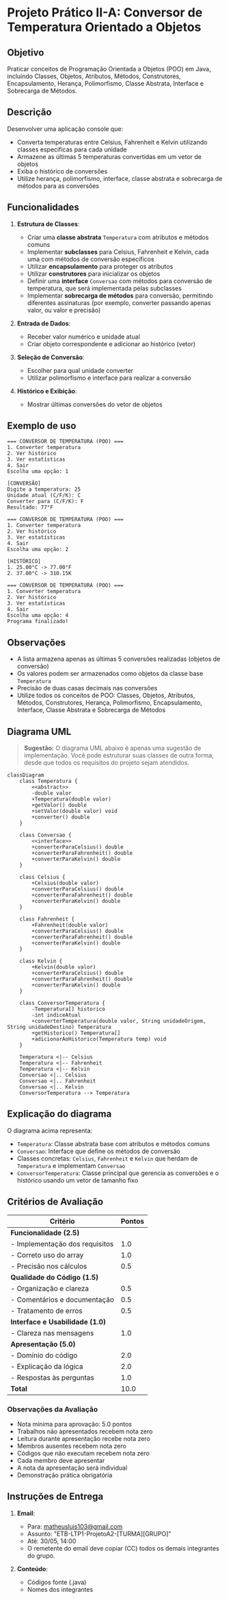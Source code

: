 # Projeto Prático II-A: Conversor de Temperatura Orientado a Objetos

## Objetivo
Praticar conceitos de Programação Orientada a Objetos (POO) em Java, incluindo Classes, Objetos, Atributos, Métodos, Construtores, Encapsulamento, Herança, Polimorfismo, Classe Abstrata, Interface e Sobrecarga de Métodos.

## Descrição
Desenvolver uma aplicação console que:
- Converta temperaturas entre Celsius, Fahrenheit e Kelvin utilizando classes específicas para cada unidade
- Armazene as últimas 5 temperaturas convertidas em um vetor de objetos
- Exiba o histórico de conversões
- Utilize herança, polimorfismo, interface, classe abstrata e sobrecarga de métodos para as conversões

## Funcionalidades
1. **Estrutura de Classes**:
   - Criar uma **classe abstrata** `Temperatura` com atributos e métodos comuns
   - Implementar **subclasses** para Celsius, Fahrenheit e Kelvin, cada uma com métodos de conversão específicos
   - Utilizar **encapsulamento** para proteger os atributos
   - Utilizar **construtores** para inicializar os objetos
   - Definir uma **interface** `Conversao` com métodos para conversão de temperatura, que será implementada pelas subclasses
   - Implementar **sobrecarga de métodos** para conversão, permitindo diferentes assinaturas (por exemplo, converter passando apenas valor, ou valor e precisão)

2. **Entrada de Dados**:
   - Receber valor numérico e unidade atual
   - Criar objeto correspondente e adicionar ao histórico (vetor)

3. **Seleção de Conversão**:
   - Escolher para qual unidade converter
   - Utilizar polimorfismo e interface para realizar a conversão

4. **Histórico e Exibição**:
   - Mostrar últimas conversões do vetor de objetos

## Exemplo de uso
```
=== CONVERSOR DE TEMPERATURA (POO) ===
1. Converter temperatura
2. Ver histórico
3. Ver estatísticas
4. Sair
Escolha uma opção: 1

[CONVERSÃO]
Digite a temperatura: 25
Unidade atual (C/F/K): C
Converter para (C/F/K): F
Resultado: 77°F

=== CONVERSOR DE TEMPERATURA (POO) ===
1. Converter temperatura
2. Ver histórico
3. Ver estatísticas
4. Sair
Escolha uma opção: 2

[HISTÓRICO]
1. 25.00°C -> 77.00°F
2. 37.00°C -> 310.15K

=== CONVERSOR DE TEMPERATURA (POO) ===
1. Converter temperatura
2. Ver histórico
3. Ver estatísticas
4. Sair
Escolha uma opção: 4
Programa finalizado!
```

## Observações
- A lista armazena apenas as últimas 5 conversões realizadas (objetos de conversão)
- Os valores podem ser armazenados como objetos da classe base `Temperatura`
- Precisão de duas casas decimais nas conversões
- Utilize todos os conceitos de POO: Classes, Objetos, Atributos, Métodos, Construtores, Herança, Polimorfismo, Encapsulamento, Interface, Classe Abstrata e Sobrecarga de Métodos

## Diagrama UML

> **Sugestão:** O diagrama UML abaixo é apenas uma sugestão de implementação. Você pode estruturar suas classes de outra forma, desde que todos os requisitos do projeto sejam atendidos.

```mermaid
classDiagram
    class Temperatura {
        <<abstract>>
        -double valor
        +Temperatura(double valor)
        +getValor() double
        +setValor(double valor) void
        +converter() double
    }

    class Conversao {
        <<interface>>
        +converterParaCelsius() double
        +converterParaFahrenheit() double
        +converterParaKelvin() double
    }

    class Celsius {
        +Celsius(double valor)
        +converterParaCelsius() double
        +converterParaFahrenheit() double
        +converterParaKelvin() double
    }

    class Fahrenheit {
        +Fahrenheit(double valor)
        +converterParaCelsius() double
        +converterParaFahrenheit() double
        +converterParaKelvin() double
    }

    class Kelvin {
        +Kelvin(double valor)
        +converterParaCelsius() double
        +converterParaFahrenheit() double
        +converterParaKelvin() double
    }

    class ConversorTemperatura {
        -Temperatura[] historico
        -int indiceAtual
        +converterTemperatura(double valor, String unidadeOrigem, String unidadeDestino) Temperatura
        +getHistorico() Temperatura[]
        +adicionarAoHistorico(Temperatura temp) void
    }

    Temperatura <|-- Celsius
    Temperatura <|-- Fahrenheit
    Temperatura <|-- Kelvin
    Conversao <|.. Celsius
    Conversao <|.. Fahrenheit
    Conversao <|.. Kelvin
    ConversorTemperatura --> Temperatura
```

## Explicação do diagrama
O diagrama acima representa:
- `Temperatura`: Classe abstrata base com atributos e métodos comuns
- `Conversao`: Interface que define os métodos de conversão
- Classes concretas: `Celsius`, `Fahrenheit` e `Kelvin` que herdam de `Temperatura` e implementam `Conversao`
- `ConversorTemperatura`: Classe principal que gerencia as conversões e o histórico usando um vetor de tamanho fixo

## Critérios de Avaliação

| Critério                               | Pontos |
|---------------------------------------|--------|
| **Funcionalidade (2.5)**              |        |
| - Implementação dos requisitos        | 1.0    |
| - Correto uso do array               | 1.0    |
| - Precisão nos cálculos              | 0.5    |
| **Qualidade do Código (1.5)**         |        |
| - Organização e clareza              | 0.5    |
| - Comentários e documentação         | 0.5    |
| - Tratamento de erros               | 0.5    |
| **Interface e Usabilidade (1.0)**     |        |
| - Clareza nas mensagens             | 1.0    |
| **Apresentação (5.0)**                |        |
| - Domínio do código                 | 2.0    |
| - Explicação da lógica              | 2.0    |
| - Respostas às perguntas            | 1.0    |
| **Total**                             | 10.0   |

### Observações da Avaliação
- Nota mínima para aprovação: 5.0 pontos
- Trabalhos não apresentados recebem nota zero
- Leitura durante apresentação recebe nota zero
- Membros ausentes recebem nota zero
- Códigos que não executam recebem nota zero
- Cada membro deve apresentar
- A nota da apresentação será individual
- Demonstração prática obrigatória

## Instruções de Entrega
1. **Email**:
   - Para: matheusluis103@gmail.com
   - Assunto: "ETB-LTP1-ProjetoA2-[TURMA][GRUPO]"
   - Até: 30/05, 14:00
   - O remetente do email deve copiar (CC) todos os demais integrantes do grupo.

2. **Conteúdo**:
   - Códigos fonte (.java)
   - Nomes dos integrantes
